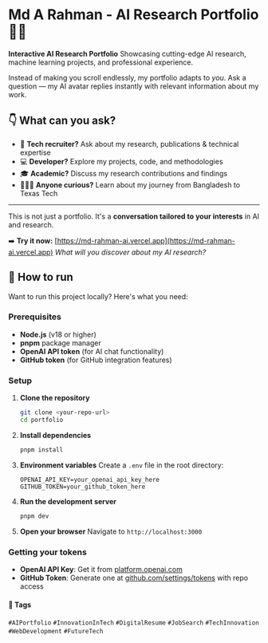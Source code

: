 # Md A Rahman - AI Research Portfolio 🤖✨

**Interactive AI Research Portfolio**
Showcasing cutting-edge AI research, machine learning projects, and professional experience.

Instead of making you scroll endlessly, my portfolio adapts to *you*.
Ask a question — my AI avatar replies instantly with relevant information about my work.

## 👇 What can you ask?

- 🧠 **Tech recruiter?** Ask about my research, publications & technical expertise
- 💻 **Developer?** Explore my projects, code, and methodologies
- 🎓 **Academic?** Discuss my research contributions and findings
- 🧑‍🤝‍🧑 **Anyone curious?** Learn about my journey from Bangladesh to Texas Tech

---

This is not just a portfolio.
It's a **conversation tailored to your interests** in AI and research.

➡️ **Try it now:** [https://md-rahman-ai.vercel.app](https://md-rahman-ai.vercel.app)
*What will you discover about my AI research?*

## 🚀 How to run

Want to run this project locally? Here's what you need:

### Prerequisites
- **Node.js** (v18 or higher)
- **pnpm** package manager
- **OpenAI API token** (for AI chat functionality)
- **GitHub token** (for GitHub integration features)

### Setup
1. **Clone the repository**
   ```bash
   git clone <your-repo-url>
   cd portfolio
   ```

2. **Install dependencies**
   ```bash
   pnpm install
   ```

3. **Environment variables**
   Create a `.env` file in the root directory:
   ```env
   OPENAI_API_KEY=your_openai_api_key_here
   GITHUB_TOKEN=your_github_token_here
   ```

4. **Run the development server**
   ```bash
   pnpm dev
   ```

5. **Open your browser**
   Navigate to `http://localhost:3000`

### Getting your **tokens**
- **OpenAI API Key**: Get it from [platform.openai.com](https://platform.openai.com/api-keys)
- **GitHub Token**: Generate one at [github.com/settings/tokens](https://github.com/settings/personal-access-tokens) with repo access



#### 🔖 Tags

`#AIPortfolio` `#InnovationInTech` `#DigitalResume` `#JobSearch` `#TechInnovation` `#WebDevelopment` `#FutureTech`
